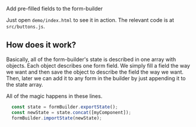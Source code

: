 Add pre-filled fields to the form-builder

Just open `demo/index.html` to see it in action.
The relevant code is at `src/buttons.js`.

## How does it work?
Basically, all of the form-builder's state is described in one array with objects. Each object describes one form field. We simply fill a field the way we want and then save the object to describe the field the way we want. Then, later we can add it to any form in the builder by just appending it to the state array.

All of the magic happens in these lines.


``` javascript
  const state = formBuilder.exportState();
  const newState = state.concat([myComponent]);
  formBuilder.importState(newState);
```
